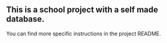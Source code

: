 ## This is a school project with a self made database. 
You can find more specific instructions in the project README.
